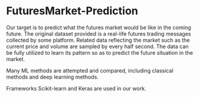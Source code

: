 # FuturesMarket-Prediction

Our target is to predict what the futures market would be like in the coming future. 
The original dataset provided is a real-life futures trading messages collected by some platform.
Related data reflecting the market such as the current price and volume are sampled by every half second. 
The data can be fully utilized to learn its pattern so as to predict the future situation in the market.

Many ML methods are attempted and compared, including classical methods and deep learning methods. 

Frameworks Scikit-learn and Keras are used in our work.
